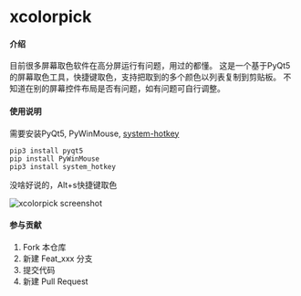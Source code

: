 # xcolorpick

#### 介绍
目前很多屏幕取色软件在高分屏运行有问题，用过的都懂。
这是一个基于PyQt5的屏幕取色工具，快捷键取色，支持把取到的多个颜色以列表复制到剪贴板。
不知道在别的屏幕控件布局是否有问题，如有问题可自行调整。

#### 使用说明
需要安装PyQt5, PyWinMouse, [system-hotkey](https://github.com/timeyyy/system_hotkey)

```
pip3 install pyqt5
pip install PyWinMouse
pip3 install system_hotkey
```

没啥好说的，Alt+s快捷键取色

![xcolorpick screenshot](https://images.gitee.com/uploads/images/2020/0628/201612_f7a93cbd_5733488.png "shot.png")

#### 参与贡献

1.  Fork 本仓库
2.  新建 Feat_xxx 分支
3.  提交代码
4.  新建 Pull Request

